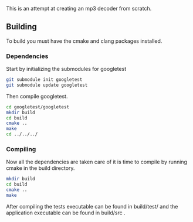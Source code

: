 This is an attempt at creating an mp3 decoder from scratch.

## Building
To build you must have the cmake and clang packages installed.

### Dependencies
Start by initializing the submodules for googletest
```bash
git submodule init googletest
git submodule update googletest
```
Then compile googletest.
```bash
cd googletest/googletest
mkdir build
cd build
cmake ..
make
cd ../../../
```

### Compiling
Now all the dependencies are taken care of it is time to compile by running
cmake in the build directory.

```bash
mkdir build
cd build
cmake ..
make
```

After compiling the tests executable can be found in build/test/ and the
application executable can be found in build/src .
